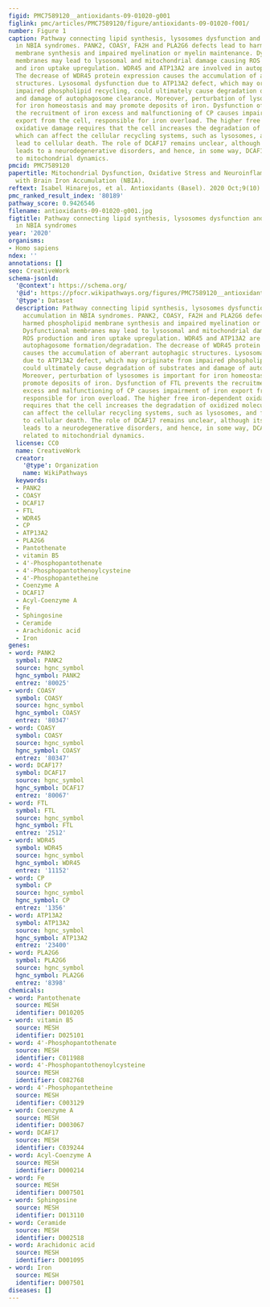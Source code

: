 ```yaml
---
figid: PMC7589120__antioxidants-09-01020-g001
figlink: pmc/articles/PMC7589120/figure/antioxidants-09-01020-f001/
number: Figure 1
caption: Pathway connecting lipid synthesis, lysosomes dysfunction and iron accumulation
  in NBIA syndromes. PANK2, COASY, FA2H and PLA2G6 defects lead to harmed phospholipid
  membrane synthesis and impaired myelination or myelin maintenance. Dysfunctional
  membranes may lead to lysosomal and mitochondrial damage causing ROS production
  and iron uptake upregulation. WDR45 and ATP13A2 are involved in autophagosome formation/degradation.
  The decrease of WDR45 protein expression causes the accumulation of aberrant autophagic
  structures. Lysosomal dysfunction due to ATP13A2 defect, which may originate from
  impaired phospholipid recycling, could ultimately cause degradation of substrates
  and damage of autophagosome clearance. Moreover, perturbation of lysosomes is important
  for iron homeostasis and may promote deposits of iron. Dysfunction of FTL prevents
  the recruitment of iron excess and malfunctioning of CP causes impairment of iron
  export from the cell, responsible for iron overload. The higher free iron-dependent
  oxidative damage requires that the cell increases the degradation of oxidized molecules,
  which can affect the cellular recycling systems, such as lysosomes, and finally,
  lead to cellular death. The role of DCAF17 remains unclear, although its dysfunction
  leads to a neurodegenerative disorders, and hence, in some way, DCAF17 may be related
  to mitochondrial dynamics.
pmcid: PMC7589120
papertitle: Mitochondrial Dysfunction, Oxidative Stress and Neuroinflammation in Neurodegeneration
  with Brain Iron Accumulation (NBIA).
reftext: Isabel Hinarejos, et al. Antioxidants (Basel). 2020 Oct;9(10):1020.
pmc_ranked_result_index: '80189'
pathway_score: 0.9426546
filename: antioxidants-09-01020-g001.jpg
figtitle: Pathway connecting lipid synthesis, lysosomes dysfunction and iron accumulation
  in NBIA syndromes
year: '2020'
organisms:
- Homo sapiens
ndex: ''
annotations: []
seo: CreativeWork
schema-jsonld:
  '@context': https://schema.org/
  '@id': https://pfocr.wikipathways.org/figures/PMC7589120__antioxidants-09-01020-g001.html
  '@type': Dataset
  description: Pathway connecting lipid synthesis, lysosomes dysfunction and iron
    accumulation in NBIA syndromes. PANK2, COASY, FA2H and PLA2G6 defects lead to
    harmed phospholipid membrane synthesis and impaired myelination or myelin maintenance.
    Dysfunctional membranes may lead to lysosomal and mitochondrial damage causing
    ROS production and iron uptake upregulation. WDR45 and ATP13A2 are involved in
    autophagosome formation/degradation. The decrease of WDR45 protein expression
    causes the accumulation of aberrant autophagic structures. Lysosomal dysfunction
    due to ATP13A2 defect, which may originate from impaired phospholipid recycling,
    could ultimately cause degradation of substrates and damage of autophagosome clearance.
    Moreover, perturbation of lysosomes is important for iron homeostasis and may
    promote deposits of iron. Dysfunction of FTL prevents the recruitment of iron
    excess and malfunctioning of CP causes impairment of iron export from the cell,
    responsible for iron overload. The higher free iron-dependent oxidative damage
    requires that the cell increases the degradation of oxidized molecules, which
    can affect the cellular recycling systems, such as lysosomes, and finally, lead
    to cellular death. The role of DCAF17 remains unclear, although its dysfunction
    leads to a neurodegenerative disorders, and hence, in some way, DCAF17 may be
    related to mitochondrial dynamics.
  license: CC0
  name: CreativeWork
  creator:
    '@type': Organization
    name: WikiPathways
  keywords:
  - PANK2
  - COASY
  - DCAF17
  - FTL
  - WDR45
  - CP
  - ATP13A2
  - PLA2G6
  - Pantothenate
  - vitamin B5
  - 4'-Phosphopantothenate
  - 4'-Phosphopantothenoylcysteine
  - 4'-Phosphopantetheine
  - Coenzyme A
  - DCAF17
  - Acyl-Coenzyme A
  - Fe
  - Sphingosine
  - Ceramide
  - Arachidonic acid
  - Iron
genes:
- word: PANK2
  symbol: PANK2
  source: hgnc_symbol
  hgnc_symbol: PANK2
  entrez: '80025'
- word: COASY
  symbol: COASY
  source: hgnc_symbol
  hgnc_symbol: COASY
  entrez: '80347'
- word: COASY
  symbol: COASY
  source: hgnc_symbol
  hgnc_symbol: COASY
  entrez: '80347'
- word: DCAF17?
  symbol: DCAF17
  source: hgnc_symbol
  hgnc_symbol: DCAF17
  entrez: '80067'
- word: FTL
  symbol: FTL
  source: hgnc_symbol
  hgnc_symbol: FTL
  entrez: '2512'
- word: WDR45
  symbol: WDR45
  source: hgnc_symbol
  hgnc_symbol: WDR45
  entrez: '11152'
- word: CP
  symbol: CP
  source: hgnc_symbol
  hgnc_symbol: CP
  entrez: '1356'
- word: АТР13А2
  symbol: ATP13A2
  source: hgnc_symbol
  hgnc_symbol: ATP13A2
  entrez: '23400'
- word: PLA2G6
  symbol: PLA2G6
  source: hgnc_symbol
  hgnc_symbol: PLA2G6
  entrez: '8398'
chemicals:
- word: Pantothenate
  source: MESH
  identifier: D010205
- word: vitamin B5
  source: MESH
  identifier: D025101
- word: 4'-Phosphopantothenate
  source: MESH
  identifier: C011988
- word: 4'-Phosphopantothenoylcysteine
  source: MESH
  identifier: C082768
- word: 4'-Phosphopantetheine
  source: MESH
  identifier: C003129
- word: Coenzyme A
  source: MESH
  identifier: D003067
- word: DCAF17
  source: MESH
  identifier: C039244
- word: Acyl-Coenzyme A
  source: MESH
  identifier: D000214
- word: Fe
  source: MESH
  identifier: D007501
- word: Sphingosine
  source: MESH
  identifier: D013110
- word: Ceramide
  source: MESH
  identifier: D002518
- word: Arachidonic acid
  source: MESH
  identifier: D001095
- word: Iron
  source: MESH
  identifier: D007501
diseases: []
---
```

